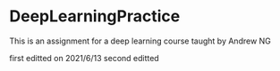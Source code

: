 # DeepLearningPractice
This is an assignment for a deep learning course taught by Andrew NG

first editted on 2021/6/13
second editted
